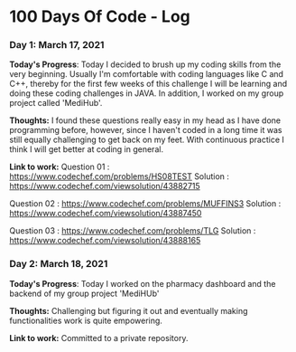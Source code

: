 # 100 Days Of Code - Log

### Day 1: March 17, 2021

**Today's Progress**: Today I decided to brush up my coding skills from the very beginning. Usually I'm comfortable with coding languages like C and C++, thereby for the first few weeks of this challenge I will be learning and doing these coding challenges in JAVA. In addition, I worked on my group project called 'MediHub'.

**Thoughts:** I found these questions really easy in my head as I have done programming before, however, since I haven't coded in a long time it was still equally challenging to get back on my feet. With continuous practice I think I will get better at coding in general.

**Link to work:** 
Question 01 : https://www.codechef.com/problems/HS08TEST Solution : https://www.codechef.com/viewsolution/43882715

Question 02 : https://www.codechef.com/problems/MUFFINS3 Solution : https://www.codechef.com/viewsolution/43887450

Question 03 : https://www.codechef.com/problems/TLG Solution : https://www.codechef.com/viewsolution/43888165


### Day 2: March 18, 2021

**Today's Progress**: Today I worked on the pharmacy dashboard and the backend of my group project 'MediHUb'

**Thoughts:** Challenging but figuring it out and eventually making functionalities work is quite empowering.

**Link to work:** 
Committed to a private repository.